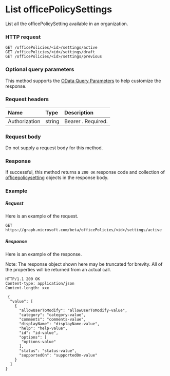 # List officePolicySettings

List all the officePolicySetting available in an organization.

### HTTP request
<!-- { "blockType": "ignored" } -->
```http
GET /officePolicies/<id>/settings/active
GET /officePolicies/<id>/settings/draft
GET /officePolicies/<id>/settings/previous
```
### Optional query parameters
This method supports the [OData Query Parameters](http://graph.microsoft.io/docs/overview/query_parameters) to help customize the response.
### Request headers
| Name       | Type | Description|
|:-----------|:------|:----------|
| Authorization  | string  | Bearer <token>. Required. |

### Request body
Do not supply a request body for this method.
### Response
If successful, this method returns a `200 OK` response code and collection of [officepolicysetting](../resources/officepolicysetting.md) objects in the response body.
### Example
##### Request
Here is an example of the request.
<!-- {
  "blockType": "request",
  "name": "get_officepolicies"
}-->
```http
GET https://graph.microsoft.com/beta/officePolicies/<id>/settings/active
```
##### Response
Here is an example of the response.

Note: The response object shown here may be truncated for brevity. All of the properties will be returned from an actual call.

<!-- {
  "blockType": "response",
  "truncated": true,
  "@odata.type": "microsoft.graph.officepolicysetting",
  "isCollection": true
} -->
```http
HTTP/1.1 200 OK
Content-type: application/json
Content-length: xxx

 {
  "value": [
    {
      "allowUserToModify": "allowUserToModify-value",
      "category": "category-value",
      "comments": "comments-value",
      "displayName": "displayName-value",
      "help": "help-value",
      "id": "id-value",
      "options": [
       "options-value"
      ],
      "status": "status-value",
      "supportedOn": "supportedOn-value"
    }
  ]
}

```

<!-- uuid: 8fcb5dbc-d5aa-4681-8e31-b001d5168d79
2015-10-25 14:57:30 UTC -->
<!-- {
  "type": "#page.annotation",
  "description": "List officepolicysetting",
  "keywords": "",
  "section": "documentation",
  "tocPath": ""
}-->
